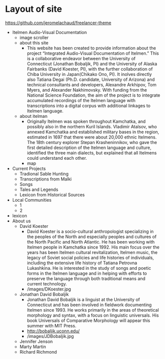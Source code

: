 # Layout of site
https://github.com/jeromelachaud/freelancer-theme
* Itelmen Audio-Visual Documentation
    * image scroller
    * about this site
        * This website has been created to provide information about the project “Integrated Audio-Visual Documentation of Itelmen.” This is a collaborative endeavor between the University of Connecticut (Jonathan Bobaljik, PI) and the University of Alaska Fairbanks (David Koester, PI), with the further collaboration of Chiba University in Japan(Chikako Ono, PI). It inolves directly also Tatiana Degai (Ph.D. candidate, University of Arizona) and technical consultants and developers, Alexandre Arkhipov, Tom Myers, and Alexander Nakhimovsky. With funding from the National Science Foundation, the aim of the project is to integrate accumulated recordings of the Itelmen language with transcriptions into a digital corpus with additional linkages to Itelmen language.
    * about itelman
        * Originally Itelmen was spoken throughout Kamchatka, and possibly also in the northern Kuril Islands. Vladimir Atalsov, who annexed Kamchatka and established military bases in the region, estimated in 1697 that there were about 20,000 ethnic Itelmens. The 18th century explorer Stepan Krasheninnikov, who gave the first detailed description of the Itelmen language and culture, identified the three main dialects, but explained that all Itelmens could understand each other.
        * map
* Current Projects
    * Tradional Sable Hunting
    * Transcriptions from Malki
    * Songs
    * Tales and Legends
    * Lexicon from Historical Sources
* Local Communities
    * 1
    * 2
* lexicon
* About us
    * David Koester
        * David Koester is a socio-cultural anthropologist specializing in the peoples of the North and especially peoples and cultures of the North Pacific and North Atlantic. He has been working with Itelmen people in Kamchatka since 1992. His main focus over the years has been Itelmen cultural revitalization, Itelmen music, the legacy of Soviet social policies and life histories of individuals, including the extensive life history of Tatiana Petrovna Lukashkina. He is interested in the study of songs and poetic forms in the Itelmen language and in helping with efforts to preserve the language through both traditional means and current technology.
        * /images/DKoester.jpg
    * Jonathan David Bobaljik
        * Jonathan David Bobaljik is a linguist at the University of Connecticut and has been involved in fieldwork documenting Itelmen since 1993. He works primarily in the areas of theoretical morphology and syntax, with a focus on linguistic universals. His book Universals of Comparative Morphology will appear this summer with MIT Press. 
        * http://bobaljik.uconn.edu/
        * /images/JDBobaljik.jpg
    * Jennifer Jenson
    * Marty Martin
    * Richard Richmond
